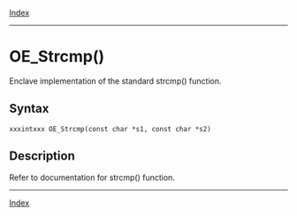 [Index](index.md)

---
# OE_Strcmp()

Enclave implementation of the standard strcmp() function.

## Syntax

    xxxintxxx OE_Strcmp(const char *s1, const char *s2)
## Description 

Refer to documentation for strcmp() function.

---
[Index](index.md)

